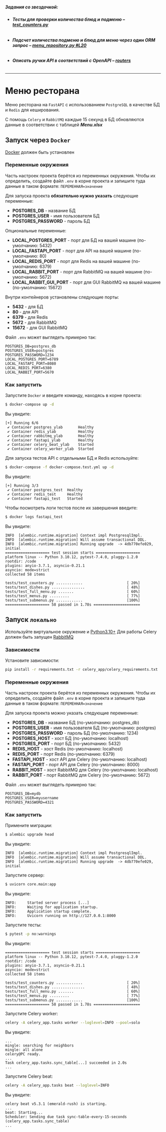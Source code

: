 ##### ***Задания со звездочкой:***

- ###### ***Тесты для проверки количества блюд и подменю – [test_counters.py](https://github.com/yakhl/ylab_hw/blob/main/tests/test_counters.py)***

- ###### ***Подсчет количества подменю и блюд для меню через один ORM запрос – [menu_repository.py #L20](https://github.com/yakhl/ylab_hw/blob/main/core/repositories/crud/menu_repository.py#L20)***

- ###### ***Описать ручки API в соответствий c OpenAPI – [routers](https://github.com/yakhl/ylab_hw/tree/main/core/routers)***
___

# Меню ресторана
Меню ресторана на `FastAPI` с использованием `PostgreSQL` в качестве БД и `Redis` для кеширования.

С помощь `Celery` и `RabbitMQ` каждые 15 секунд в БД обновляются данные в соответствии с таблицей ***Menu.xlsx***

## Запуск через `Docker`
[Docker](https://www.docker.com/) должен быть установлен

### Переменные окружения
Часть настроек проекта берётся из переменных окружения. Чтобы их определить, создайте файл `.env` в корне проекта и запишите туда данные в таком формате: `ПЕРЕМЕННАЯ=значение`

Для запуска проекта **обязательно нужно указать** следующие переменные:
- **POSTGRES_DB** - название БД
- **POSTGRES_USER** - имя пользователя БД
- **POSTGRES_PASSWORD** - пароль БД

Опциональные переменные:
- **LOCAL_POSTGRES_PORT** - порт для БД на вашей машине (по-умолчанию: 5432)
- **LOCAL_FASTAPI_PORT** - порт для API на вашей машине (по-умолчанию: 80)
- **LOCAL_REDIS_PORT** - порт для Redis на вашей машине (по-умолчанию: 6379)
- **LOCAL_RABBIT_PORT** - порт для RabbitMQ на вашей машине (по-умолчанию: 5672)
- **LOCAL_RABBIT_GUI_PORT** - порт для GUI RabbitMQ на вашей машине (по-умолчанию: 15672)

Внутри контейнеров установлены следующие порты:
- **5432** - для БД
- **80** - для API
- **6379** - для Redis
- **5672** - для RabbitMQ
- **15672** - для GUI RabbitMQ

Файл `.env` может выглядеть примерно так:

```
POSTGRES_DB=postgres_db
POSTGRES_USER=postgres
POSTGRES_PASSWORD=1234
LOCAL_POSTGRES_PORT=6789
LOCAL_FASTAPI_PORT=8080
LOCAL_REDIS_PORT=6380
LOCAL_RABBIT_PORT=5670
```

### Как запустить
Запустите `Docker` и введите команду, находясь в корне проекта:

```bash
$ docker-compose up -d
```

Вы увидите:

```
[+] Running 6/6
 ✔ Container postgres_ylab       Healthy
 ✔ Container redis_ylab          Healthy
 ✔ Container rabbitmq_ylab       Healthy
 ✔ Container fastapi_ylab        Healthy
 ✔ Container celery_beat_ylab    Started
 ✔ Container celery_worker_ylab  Started
```

Для запуска тестов API с отдельными БД и Redis используйте:

```bash
$ docker-compose -f docker-compose.test.yml up -d
```

Вы увидите:

```
[+] Running 3/3
 ✔ Container postgres_test  Healthy
 ✔ Container redis_test     Healthy
 ✔ Container fastapi_test   Started
```

Чтобы посмотреть логи тестов после их завершения введите:

```bash
$ docker logs fastapi_test
```

Вы увидите:

```
INFO  [alembic.runtime.migration] Context impl PostgresqlImpl.
INFO  [alembic.runtime.migration] Will assume transactional DDL.
INFO  [alembic.runtime.migration] Running upgrade  -> 4db770efe029, initial
==================== test session starts ====================
platform linux -- Python 3.10.12, pytest-7.4.0, pluggy-1.2.0
rootdir: /code
plugins: anyio-3.7.1, asyncio-0.21.1
asyncio: mode=strict
collected 58 items

tests/test_counters.py ............                    [ 20%]
tests/test_dishes.py ...............                   [ 48%]
tests/test_full_menu.py .......                        [ 60%]
tests/test_menus.py .........                          [ 77%]
tests/test_submenus.py ............                    [100%]
==================== 58 passed in 1.78s =====================
```

## Запуск `локально`
Используйте виртуальное окружение и [Python3.10+](https://www.python.org/downloads/)
Для работы Celery должен быть запущен [RabbitMQ](https://www.rabbitmq.com/)

### Зависимости
Установите зависимости:

```bash
pip install -r requirements.txt -r celery_app/celery_requirements.txt
```

### Переменные окружения
Часть настроек проекта берётся из переменных окружения. Чтобы их определить, создайте файл `.env` в корне проекта и запишите туда данные в таком формате: `ПЕРЕМЕННАЯ=значение`

Для запуска проекта можно указать следующие переменные:
- **POSTGRES_DB** - название БД (по-умолчанию: postgres_db)
- **POSTGRES_USER** - имя пользователя БД (по-умолчанию: postgres)
- **POSTGRES_PASSWORD** - пароль БД (по-умолчанию: 1234)
- **POSTGRES_HOST** - хост БД (по-умолчанию: localhost)
- **POSTGRES_PORT** - порт БД (по-умолчанию: 5432)
- **REDIS_HOST** - хост Redis (по-умолчанию: localhost)
- **REDIS_PORT** - порт Redis (по-умолчанию: 6379)
- **FASTAPI_HOST** - хост API для Celery (по-умолчанию: localhost)
- **FASTAPI_PORT** - порт API для Celery (по-умолчанию: 8000)
- **RABBIT_HOST** - хост RabbitMQ для Celery (по-умолчанию: localhost)
- **RABBIT_PORT** - порт RabbitMQ для Celery (по-умолчанию: 5672)

Файл `.env` может выглядеть примерно так:

```
POSTGRES_DB=mydb
POSTGRES_USER=myusername
POSTGRES_PASSWORD=4321
```

### Как запустить
Примените миграции:

```bash
$ alembic upgrade head
```

Вы увидите:
```
INFO  [alembic.runtime.migration] Context impl PostgresqlImpl.
INFO  [alembic.runtime.migration] Will assume transactional DDL.
INFO  [alembic.runtime.migration] Running upgrade  -> 4db770efe029, initial
```

Запустите сервер:

```bash
$ uvicorn core.main:app
```

Вы увидите:
```
INFO:     Started server process [...]
INFO:     Waiting for application startup.
INFO:     Application startup complete.
INFO:     Uvicorn running on http://127.0.0.1:8000
```

Запустите тесты:

```bash
$ pytest -p no:warnings
```

Вы увидите:
```
==================== test session starts ====================
platform linux -- Python 3.10.12, pytest-7.4.0, pluggy-1.2.0
rootdir: /code
plugins: anyio-3.7.1, asyncio-0.21.1
asyncio: mode=strict
collected 58 items

tests/test_counters.py ............                    [ 20%]
tests/test_dishes.py ...............                   [ 48%]
tests/test_full_menu.py .......                        [ 60%]
tests/test_menus.py .........                          [ 77%]
tests/test_submenus.py ............                    [100%]
==================== 58 passed in 1.78s =====================
```

Запустите Celery worker:

```bash
celery -A celery_app.tasks worker --loglevel=INFO --pool=solo
```

Вы увидите:
```
...
mingle: searching for neighbors
mingle: all alone
celery@PC ready.
...
Task celery_app.tasks.sync_table[...] succeeded in 2.0s
...
```

Запустите Celery beat:

```bash
celery -A celery_app.tasks beat --loglevel=INFO
```

Вы увидите:
```
celery beat v5.3.1 (emerald-rush) is starting.
...
beat: Starting...
Scheduler: Sending due task sync-table-every-15-seconds (celery_app.tasks.sync_table)
...
```

